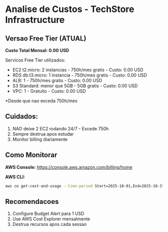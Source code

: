 ﻿# Analise de Custos - TechStore Infrastructure

## Versao Free Tier (ATUAL)

**Custo Total Mensal: 0.00 USD**

Servicos Free Tier utilizados:
- EC2 t2.micro: 2 instancias - 750h/mes gratis - Custo: 0.00 USD
- RDS db.t3.micro: 1 instancia - 750h/mes gratis - Custo: 0.00 USD
- ALB: 1 - 750h/mes gratis - Custo: 0.00 USD
- S3 Standard: menor que 5GB - 5GB gratis - Custo: 0.00 USD
- VPC: 1 - Gratuito - Custo: 0.00 USD

*Desde que nao exceda 750h/mes

## Cuidados:

1. NAO deixe 2 EC2 rodando 24/7 - Excede 750h
2. Sempre destrua apos estudar
3. Monitor billing diariamente

## Como Monitorar

**AWS Console:** https://console.aws.amazon.com/billing/home

**AWS CLI:**
```bash
aws ce get-cost-and-usage --time-period Start=2025-10-01,End=2025-10-31 --granularity MONTHLY --metrics "UnblendedCost"
```

## Recomendacoes

1. Configure Budget Alert para 1 USD
2. Use AWS Cost Explorer mensalmente
3. Destrua recursos apos cada sessao
